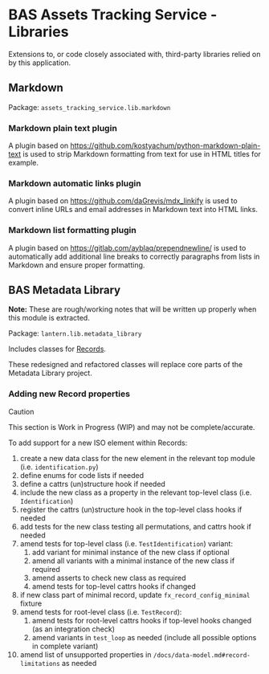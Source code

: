 # BAS Assets Tracking Service - Libraries

Extensions to, or code closely associated with, third-party libraries relied on by this application.

## Markdown

Package: `assets_tracking_service.lib.markdown`

### Markdown plain text plugin

A plugin based on https://github.com/kostyachum/python-markdown-plain-text is used to strip Markdown formatting from
text for use in HTML titles for example.

### Markdown automatic links plugin

A plugin based on https://github.com/daGrevis/mdx_linkify is used to convert inline URLs and email addresses in
Markdown text into HTML links.

### Markdown list formatting plugin

A plugin based on https://gitlab.com/ayblaq/prependnewline/ is used to automatically add additional line breaks to
correctly paragraphs from lists in Markdown and ensure proper formatting.

## BAS Metadata Library

**Note:** These are rough/working notes that will be written up properly when this module is extracted.

Package: `lantern.lib.metadata_library`

Includes classes for [Records](/docs/data-model.md#records).

These redesigned and refactored classes will replace core parts of the Metadata Library project.

### Adding new Record properties

> [!CAUTION]
> This section is Work in Progress (WIP) and may not be complete/accurate.

To add support for a new ISO element within Records:

1. create a new data class for the new element in the relevant top module (i.e. `identification.py`)
2. define enums for code lists if needed
3. define a cattrs (un)structure hook if needed
4. include the new class as a property in the relevant top-level class (i.e. `Identification`)
5. register the cattrs (un)structure hook in the top-level class hooks if needed
6. add tests for the new class testing all permutations, and cattrs hook if needed
7. amend tests for top-level class (i.e. `TestIdentification`) variant:
	1. add variant for minimal instance of the new class if optional
	2. amend all variants with a minimal instance of the new class if required
	3. amend asserts to check new class as required
	4. amend tests for top-level cattrs hooks if changed
8. if new class part of minimal record, update `fx_record_config_minimal` fixture
9. amend tests for root-level class (i.e. `TestRecord`):
	1. amend tests for root-level cattrs hooks if top-level hooks changed (as an integration check)
	2. amend variants in `test_loop` as needed (include all possible options in complete variant)
10. amend list of unsupported properties in `/docs/data-model.md#record-limitations` as needed
